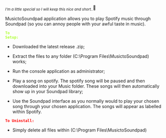 <sub>_I'm a little special so I will keep this nice and short.._</sub>🤤


MusictoSoundpad application allows you to play Spotify music through Soundpad (so you can annoy people with your awful taste in music). 


<code style="color : greenyellow">**To Setup:**</code>

- Downloaded the latest release .zip;

- Extract the files to any folder (C:\Program Files\MusictoSoundpad) works;

- Run the console application as administrator;

- Play a song on spotify. The spotify song will be paused and then downloaded into your Music folder. These songs will then automatically show up in your Soundpad library;

- Use the Soundpad interface as you normally would to play your chosen song through your chosen application. The songs will appear as labelled within Spotify. 


<code style="color : red">**To Uninstall:**</code>

- Simply delete all files within (C:\Program Files\MusictoSoundpad)
